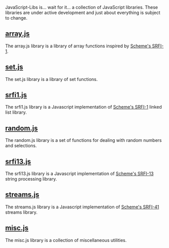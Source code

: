 JavaScript-Libs is... wait for it... a collection of JavaScript libraries.  These libraries are under active development and just about everything is subject to change.

## [array.js](https://github.com/jacktrades/JavaScript-Libs/wiki/array.js)

The array.js library is a library of array functions inspired by [Scheme's SRFI-1](http://srfi.schemers.org/srfi-1/srfi-1.html).

## [set.js](https://github.com/jacktrades/JavaScript-Libs/wiki/set.js)

The set.js library is a library of set functions.

## [srfi1.js](https://github.com/jacktrades/JavaScript-Libs/wiki/srfi1.js)

The srfi1.js library is a Javascript implementation of [Scheme's SRFI-1](http://srfi.schemers.org/srfi-1/srfi-1.html) linked list library.

## [random.js](https://github.com/jacktrades/JavaScript-Libs/wiki/random.js)

The random.js library is a set of functions for dealing with random numbers and selections.

## [srfi13.js](https://github.com/jacktrades/JavaScript-Libs/wiki/srfi13.js)

The srfi13.js library is a Javascript implementation of [Scheme's SRFI-13](http://srfi.schemers.org/srfi-13/srfi-13.html) string processing library.

## [streams.js](https://github.com/jacktrades/JavaScript-Libs/wiki/streams.js)

The streams.js library is a Javascript implementation of [Scheme's SRFI-41](http://srfi.schemers.org/srfi-41/srfi-41.html) streams library.

## [misc.js](https://github.com/jacktrades/JavaScript-Libs/wiki/misc.js)

The misc.js library is a collection of miscellaneous utilities.

